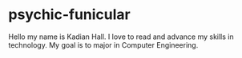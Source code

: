 # psychic-funicular

Hello my name is Kadian Hall. I love to read and advance my skills in technology. My goal is to major in Computer Engineering. 
